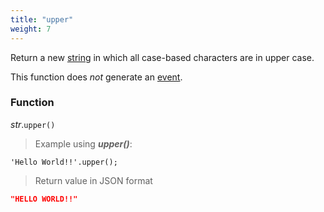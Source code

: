 ```yaml
---
title: "upper"
weight: 7
---
```


Return a new [string](..) in which all case-based characters are in upper case.

This function does *not* generate an [event](../../../events).

### Function

*str*.`upper()`

> Example using ***upper()***:

```thingsdb,json_response
'Hello World!!'.upper();
```

> Return value in JSON format

```json
"HELLO WORLD!!"
```
